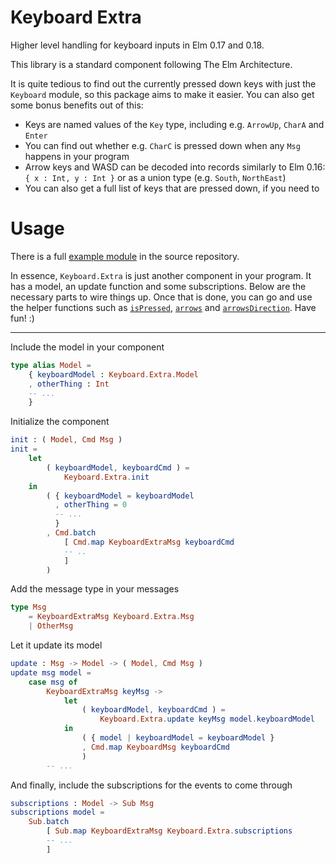 # Keyboard Extra

Higher level handling for keyboard inputs in Elm 0.17 and 0.18.

This library is a standard component following The Elm Architecture.

It is quite tedious to find out the currently pressed down keys with just the `Keyboard` module, so this package aims to make it easier. You can also get some bonus benefits out of this:

- Keys are named values of the `Key` type, including e.g. `ArrowUp`, `CharA` and `Enter`
- You can find out whether e.g. `CharC` is pressed down when any `Msg` happens in your program
- Arrow keys and WASD can be decoded into records similarly to Elm 0.16: `{ x : Int, y : Int }` or as a union type (e.g. `South`, `NorthEast`)
- You can also get a full list of keys that are pressed down, if you need to


# Usage

There is a full [example module](https://github.com/ohanhi/keyboard-extra/blob/master/example/Main.elm) in the source repository.

In essence, `Keyboard.Extra` is just another component in your program. It has a model, an update function and some subscriptions. Below are the necessary parts to wire things up. Once that is done, you can go and use the helper functions such as [`isPressed`](http://package.elm-lang.org/packages/ohanhi/keyboard-extra/latest/Keyboard-Extra#isPressed), [`arrows`](http://package.elm-lang.org/packages/ohanhi/keyboard-extra/latest/Keyboard-Extra#arrows) and [`arrowsDirection`](http://package.elm-lang.org/packages/ohanhi/keyboard-extra/latest/Keyboard-Extra#arrowsDirection). Have fun! :)

------

Include the model in your component

```elm
type alias Model =
    { keyboardModel : Keyboard.Extra.Model
    , otherThing : Int
    -- ...
    }
```


Initialize the component

```elm
init : ( Model, Cmd Msg )
init =
    let
        ( keyboardModel, keyboardCmd ) =
            Keyboard.Extra.init
    in
        ( { keyboardModel = keyboardModel
          , otherThing = 0
          -- ...
          }
        , Cmd.batch
            [ Cmd.map KeyboardExtraMsg keyboardCmd
            -- ..
            ]
        )
```


Add the message type in your messages

```elm
type Msg
    = KeyboardExtraMsg Keyboard.Extra.Msg
    | OtherMsg
```


Let it update its model

```elm
update : Msg -> Model -> ( Model, Cmd Msg )
update msg model =
    case msg of
        KeyboardExtraMsg keyMsg ->
            let
                ( keyboardModel, keyboardCmd ) =
                    Keyboard.Extra.update keyMsg model.keyboardModel
            in
                ( { model | keyboardModel = keyboardModel }
                , Cmd.map KeyboardMsg keyboardCmd
                )
        -- ...
```

And finally, include the subscriptions for the events to come through

```elm
subscriptions : Model -> Sub Msg
subscriptions model =
    Sub.batch
        [ Sub.map KeyboardExtraMsg Keyboard.Extra.subscriptions
        -- ...
        ]

```
